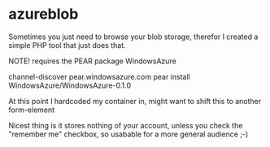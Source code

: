 azureblob
=========

Sometimes you just need to browse your blob storage, therefor I created a simple PHP tool that just does that.

NOTE! requires the PEAR package WindowsAzure

  channel-discover pear.windowsazure.com
  pear install WindowsAzure/WindowsAzure-0.1.0

At this point I hardcoded my container in, might want to shift this to another form-element

Nicest thing is it stores nothing of your account, unless you check the "remember me" checkbox, so usabable for a more general audience ;-)

